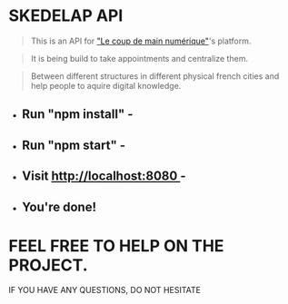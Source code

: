 # SKEDELAP API

>This is an API for ["Le coup de main numérique"](https://le-coup-de-main-numerique.org/)'s platform.

>It is being build to take appointments and centralize them. 

> Between different structures in different physical french cities and help people to aquire digital knowledge.

- ## Run "npm install" -

- ## Run "npm start" -

- ## Visit [http://localhost:8080 ](http://localhost:8080/)-

- ## You're done!

# FEEL FREE TO HELP ON THE PROJECT. 
IF YOU HAVE ANY QUESTIONS, DO NOT HESITATE